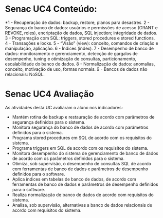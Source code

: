 # Senac UC4 Conteúdo:

*1 - Recuperação de dados: backup, restore, planos para desastres.
2 - Segurança do banco de dados: usuários e permissões de acesso (GRANT e REVOKE, roles), encriptação de dados, SQL injection; integridade de dados.
3 - Programação com SQL: triggers, stored procedures e stored functions.
4 - Transações e locks.
5 - “Visão” (view): conceito, comandos de criação e manipulação, aplicação.
6 - Índices (index).
7 - Desempenho de banco de dados: monitoramento e gerenciamento, detecção de gargalos de desempenho, tuning e otimização de consultas, particionamento, escalabilidade do banco de dados.
8 - Normalização de dados: anomalias, conceito, motivação de uso, formas normais.
9 - Bancos de dados não relacionais: NoSQL.

# Senac UC4 Avaliação
As atividades desta UC avaliaram o aluno nos indicadores:
 
* Mantém rotina de backup e restauração de acordo com parâmetros de segurança definidos para o sistema.
* Monitora segurança do banco de dados de acordo com parâmetros definidos para o sistema.
* Programa stored procedures em SQL de acordo com os requisitos do sistema.
* Programa triggers em SQL de acordo com os requisitos do sistema.
* Monitora desempenho do sistema de gerenciamento de banco de dados de acordo com os parâmetros definidos para o sistema.
* Otimiza, sob supervisão, o desempenho de consultas SQL de acordo com ferramentas de banco de dados e parâmetros de desempenho definidos para o software.
* Aplica índices em tabelas de banco de dados, de acordo com ferramentas de banco de dados e parâmetros de desempenho definidos para o software.
* Realiza normalização de banco de dados de acordo com requisitos do sistema.
* Analisa, sob supervisão, alternativas a banco de dados relacionais de acordo com requisitos do sistema.
